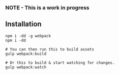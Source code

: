 ### NOTE - This is a work in progress

## Installation

```
npm i -dd -g webpack
npm i -dd

# You can then run this to build assets
gulp webpack:build

# Or this to build & start watching for changes.
gulp webpack:watch
```
